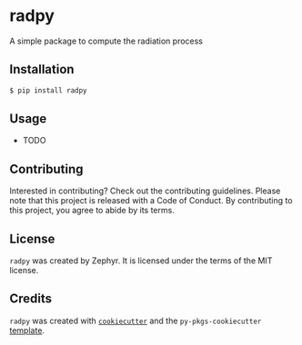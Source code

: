 # radpy

A simple package to compute the radiation process

## Installation

```bash
$ pip install radpy
```

## Usage

- TODO

## Contributing

Interested in contributing? Check out the contributing guidelines. Please note that this project is released with a Code of Conduct. By contributing to this project, you agree to abide by its terms.

## License

`radpy` was created by Zephyr. It is licensed under the terms of the MIT license.

## Credits

`radpy` was created with [`cookiecutter`](https://cookiecutter.readthedocs.io/en/latest/) and the `py-pkgs-cookiecutter` [template](https://github.com/py-pkgs/py-pkgs-cookiecutter).
